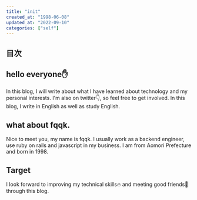 ```yaml
---
title: "init"
created_at: "1998-06-08"
updated_at: "2022-09-10"
categories: ["self"]
---
```


## 目次

## hello everyone✋

In this blog, I will write about what I have learned about technology and my personal interests.
I'm also on twitter👇, so feel free to get involved.
In this blog, I write in English as well as study English.

## what about fqqk.

Nice to meet you, my name is fqqk.
I usually work as a backend engineer, use ruby on rails and javascript in my business.
I am from Aomori Prefecture and born in 1998.

## Target

I look forward to improving my technical skills🔥 and meeting good friends👊 through this blog.
